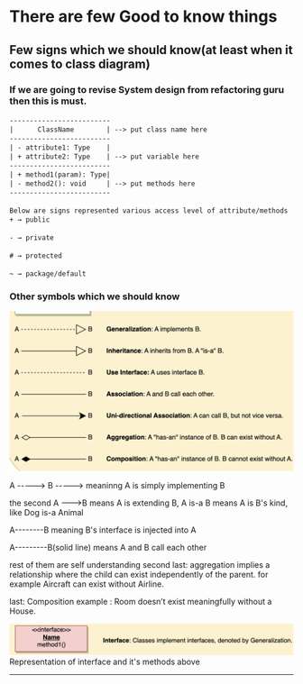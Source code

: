 # There are few Good to know things


## Few signs which we should know(at least when it comes to class diagram)
### If we are going to revise System design from refactoring guru then this is must.

```declarative
-------------------------
|      ClassName        | --> put class name here
-------------------------
| - attribute1: Type    |
| + attribute2: Type    | --> put variable here
-------------------------
| + method1(param): Type|
| - method2(): void     | --> put methods here
-------------------------

Below are signs represented various access level of attribute/methods
+ → public

- → private

# → protected

~ → package/default

```

### Other symbols which we should know


![Alt text](/src/main/java/org/example/generic/UmlSigns.png)


A -----> B   -----> meaninng A is simply implementing B

the second A --->B  means A is extending B, A is-a B means A is B's kind, like Dog is-a Animal

A--------B  meaning B's interface is injected into A

A---------B(solid line)  means A and B call each other

rest of them are self understanding
second last: aggregation implies a relationship where the child can exist independently of the parent. for example Aircraft can exist without Airline.

last: Composition example : Room doesn’t exist meaningfully without a House.

![Alt text](/src/main/java/org/example/generic/Interface.png)
Representation of interface and it's methods above

--------------------------------





